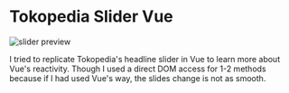 # Tokopedia Slider Vue

![slider preview](./assets/slider-preview.gif)

I tried to replicate Tokopedia's headline slider in Vue to learn more about Vue's reactivity.
Though I used a direct DOM access for 1-2 methods because if I had used Vue's way, the slides change is not as smooth.
